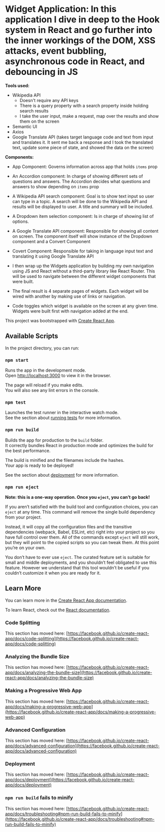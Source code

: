 # Widget Application: In this application I dive in deep to the Hook system in React and go further into the inner workings of the DOM, XSS attacks, event bubbling, asynchronous code in React, and debouncing in JS

**Tools used:**

- Wikipedia API 
    - Doesn't require any API keys
    - There is a query property with a search property inside holding search results
    - I take the user input, make a request, map over the results and show them on the screen
- Semantic UI
- Axios
- Google Translate API (takes target language code and text from input and translates it. It sent me back a response and I took the translated text, update some piece of state, and showed the data on the screen)

**Components:**

- App Component: Governs information across app that holds `items` prop
- An Accordion component: In charge of showing different sets of questions and answers. The Accordion decides what questions and answers to show depending on `items` prop
- A Wikipedia API search component: Goal is to show text input so user can type in a topic. A search will be done to the Wikipedia API and results will be displayed to user. A title and summary will be included.
- A Dropdown item selection component: Is in charge of showing list of options. 
- A Google Translate API component: Responsible for showing all content on screen. The component itself will show instance of the Dropdown component and a Convert Component
- Covert Component: Responsible for taking in language input text and translating it using Google Translate API

- I then wrap up the Widgets application by building my own navigation using JS and React without a third-party library like React Router. This will be used to navigate between the different widget components that were built.
- The final result is 4 separate pages of widgets. Each widget will be wired with another by making use of links or navigation.
- Code toggles which widget is available on the screen at any given time. Widgets were built first with navigation added at the end.



This project was bootstrapped with [Create React App](https://github.com/facebook/create-react-app).

## Available Scripts

In the project directory, you can run:

### `npm start`

Runs the app in the development mode.\
Open [http://localhost:3000](http://localhost:3000) to view it in the browser.

The page will reload if you make edits.\
You will also see any lint errors in the console.

### `npm test`

Launches the test runner in the interactive watch mode.\
See the section about [running tests](https://facebook.github.io/create-react-app/docs/running-tests) for more information.

### `npm run build`

Builds the app for production to the `build` folder.\
It correctly bundles React in production mode and optimizes the build for the best performance.

The build is minified and the filenames include the hashes.\
Your app is ready to be deployed!

See the section about [deployment](https://facebook.github.io/create-react-app/docs/deployment) for more information.

### `npm run eject`

**Note: this is a one-way operation. Once you `eject`, you can’t go back!**

If you aren’t satisfied with the build tool and configuration choices, you can `eject` at any time. This command will remove the single build dependency from your project.

Instead, it will copy all the configuration files and the transitive dependencies (webpack, Babel, ESLint, etc) right into your project so you have full control over them. All of the commands except `eject` will still work, but they will point to the copied scripts so you can tweak them. At this point you’re on your own.

You don’t have to ever use `eject`. The curated feature set is suitable for small and middle deployments, and you shouldn’t feel obligated to use this feature. However we understand that this tool wouldn’t be useful if you couldn’t customize it when you are ready for it.

## Learn More

You can learn more in the [Create React App documentation](https://facebook.github.io/create-react-app/docs/getting-started).

To learn React, check out the [React documentation](https://reactjs.org/).

### Code Splitting

This section has moved here: [https://facebook.github.io/create-react-app/docs/code-splitting](https://facebook.github.io/create-react-app/docs/code-splitting)

### Analyzing the Bundle Size

This section has moved here: [https://facebook.github.io/create-react-app/docs/analyzing-the-bundle-size](https://facebook.github.io/create-react-app/docs/analyzing-the-bundle-size)

### Making a Progressive Web App

This section has moved here: [https://facebook.github.io/create-react-app/docs/making-a-progressive-web-app](https://facebook.github.io/create-react-app/docs/making-a-progressive-web-app)

### Advanced Configuration

This section has moved here: [https://facebook.github.io/create-react-app/docs/advanced-configuration](https://facebook.github.io/create-react-app/docs/advanced-configuration)

### Deployment

This section has moved here: [https://facebook.github.io/create-react-app/docs/deployment](https://facebook.github.io/create-react-app/docs/deployment)

### `npm run build` fails to minify

This section has moved here: [https://facebook.github.io/create-react-app/docs/troubleshooting#npm-run-build-fails-to-minify](https://facebook.github.io/create-react-app/docs/troubleshooting#npm-run-build-fails-to-minify)
